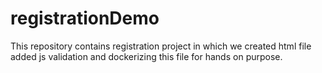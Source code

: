 # registrationDemo
This repository contains registration project in which we created html file added js validation and dockerizing this file for hands on purpose.
